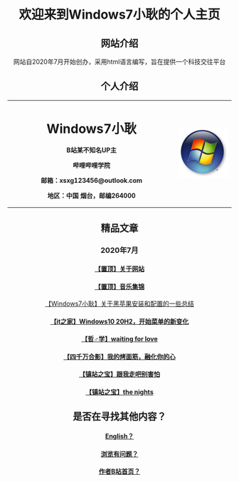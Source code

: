 <html>
<head>
</head>
<body>
      <div style="width:100%;margin:0 auto">
            <P><h1><center>欢迎来到Windows7小耿的个人主页</center></h1></P>
            <P><h2><center>网站介绍</center></h2></P>
            <P><a><center>网站自2020年7月开始创办，采用html语言编写，旨在提供一个科技交往平台</center></a></P>
            <P><h2><center>个人介绍</center></h2></P>
            <center><table border="0"></center>
  <tr><center>
    <td width="75%">
          <h1><center>Windows7小耿</center></h1>
          <p><b><center>B站某不知名UP主</center></b></p>
          <p><b><center>哔哩哔哩学院</center></b></p>
          <p><b><center>邮箱：xsxg123456@outlook.com</center></b></p>
          <p><b><center>地区：中国 烟台，邮编264000</center></b></p>
    </td>
    <td width="25%">
      <img src="Windows7.jpg" width="100%">    
    </td>
        </center> </tr>
</table>
            <p><h2><center>精品文章</center></h2></p>
      <p><h3><center>2020年7月</center></h3></P>
  <p><h4><center><a href="0.html">【置顶】关于网站</center></a></H4></p>
<p><h4><center><a href="1.html">【置顶】音乐集锦</center></a></h4></p>
<p><h4<center><a href="2.html">【Windows7小耿】关于黑苹果安装和配置的一些总结</center></a></H4></p>
<p><h4><center><a href="3.html">【it之家】Windows10 20H2，开始菜单的新变化</center></a></H4></p>
<p><h4><center><a href="4.html">【哲♂学】waiting for love</center></a></h4></p>
<p><h4><center><a href="5.html">【四千万合影】我的烤面筋，融化你的心</center></a></h4></p> 
<p><h4><center><a href="6.html">【镇站之宝】跟我走吧别害怕</center></a></h4></p>
<p><h4><center><a href="7.html">【镇站之宝】the nights</center></a></h4></p>
<p><h2><center>是否在寻找其他内容？</center></h2></p>
<p><h4><center><a href="English.html">English？</center></a></h4></p>
 <p><h4><center><a href="P.html">浏览有问题？</center></a></h4></p> 
 <p><h4><center><a href="https://space.bilibili.com/443161706">作者B站首页？</center></a></h4></p> 
 <script lanuage="javascript" src="viewnum.asp?id=100"></script>
</div>
</body>
</html>
